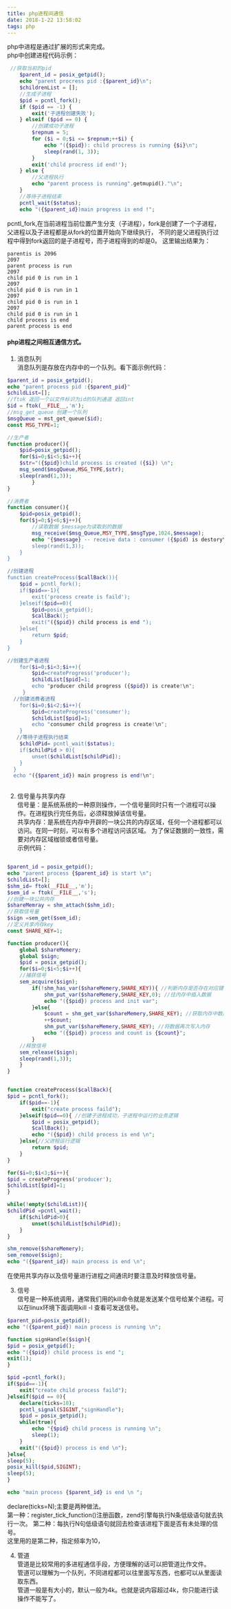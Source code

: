 ```yaml
---
title: php进程间通信
date: 2018-1-22 13:58:02
tags: php
---
```


php中进程是通过扩展的形式来完成。  
php中创建进程代码示例：
```php
 //获取当前的pid
    $parent_id = posix_getpid();
    echo "parent procress pid :{$parent_id}\n";
    $childrenList = [];
    //生成子进程
    $pid = pcntl_fork();
    if ($pid == -1) {
        exit('子进程创建失败');
    } elseif ($pid == 0) {
        //创建成功子进程
        $repnum = 5;
        for ($i = 0;$i <= $repnum;++$i) {
            echo "({$pid}): child procress is running {$i}\n";
            sleep(rand(1, 3));
        }
        exit('child procress id end!');
    } else {
        //父进程执行
        echo "parent process is running".getmupid()."\n";
    }
    //等待子进程结束
    pcntl_wait($status);
    echo "({$parent_id})main progress is end !";
```
pcntl_fork,在当前进程当前位置产生分支（子进程），fork是创建了一个子进程，父进程以及子进程都是从fork的位置开始向下继续执行，
不同的是父进程执行过程中得到fork返回的是子进程号，而子进程得到的却是0。
这里输出结果为： 
 ```text
parentis is 2096
2097
parent process is run 
2097
child pid 0 is run in 1
2097
child pid 0 is run in 1
2097
child pid 0 is run in 1
2097
child pid 0 is run in 1
child process is end
parent process is end  
```


#### php进程之间相互通信方式。
1. 消息队列  
消息队列是存放在内存中的一个队列。看下面示例代码：

```php
$parent_id = posix_getpid();
echo "parent process pid :{$parent_pid}"
$childList=[];
//ftok 返回一个以文件标识为id的队列通道 返回int 
$id = ftok(__FILE__,'m');
//msg_get_queue 创建一个队列
$msgQueue = mst_get_queue($id);
const MSG_TYPE=1;

//生产者
function producer(){
    $pid=posix_getpid();
    for($i=0;$i<5;$i++){
    $str="({$pid})child process is created ({$i}) \n";
    msg_send($msgQueue,MSG_TYPE,$str);
    sleep(rand(1,3));
        }
}

//消费者
function consumer(){
    $pid=posix_getpid();
    for($j=0;$j<6;$j++){
        //读取数据 $message为读取到的数据
        msg_receive($msg_Queue,MSY_TYPE,$msgType,1024,$message);
        echo "{$message} -- receive data : consumer ({$pid) is destory\n";
        sleep(rand(1,3));
    }
}

//创建进程
function createProcess($callBack()){
    $pid = pcntl_fork();
    if($pid==-1){
        exit('process create is faild');
    }elseif($pid==0){
        $pid=posix_getpid();
        $callBack();
        exit("({$pid}) child process is end ");
    }else{
        return $pid;
    }
}

//创建生产者进程
    for($i=0;$i<3;$i++){
        $pid=createProgress('producer');
        $childList[$pid]=1;
        echo "producer child progress ({$pid}) is create!\n";
     }
  //创建消费者进程
    for($i=0;$i<2;$i++){
        $pid=createProgress('consumer');
        $childList[$pid]=1;
        echo "consumer child progress is create!\n";
    }
   //等待子进程执行结束
    $childPid= pcntl_wait($status);
    if($childPid > 0){
        unset($childList[$childPid]);
    }
  }
  echo "({$parent_id}) main progress is end!\n";
    
```

2. 信号量与共享内存  
信号量：是系统系统的一种原则操作，一个信号量同时只有一个进程可以操作。在进程执行完任务后，必须释放掉该信号量。  
共享内存：是系统在内存中开辟的一块公共的内存区域，任何一个进程都可以访问。在同一时刻，可以有多个进程访问该区域。
为了保证数据的一致性，需要对内存区域枷锁或者信号量。  
示例代码：
```php

$parent_id = posix_getpid();
echo "parent process {$parent_id} is start \n";
$childList=[];
$shm_id= ftok(__FILE__,'m');
$sem_id = ftok(__FILE__,'s');
//创建一块公共内存
$shareMemray = shm_attach($shm_id);
//获取信号量
$sign =sem_get($sem_id);
//定义共享内存key
const SHARE_KEY=1;

function producer(){
    global $shareMemery;
    global $sign;
    $pid = posix_getpid();
    for($i=0;$i<5;$i++){
    //捕获信号
    sem_acquire($sign);
        if(!shm_has_var($shareMemery,SHARE_KEY)){ //判断内存是否存在对应键值
            shm_put_var($shareMemery,SHARE_KEY,0); //往内存中插入数据
            echo "({$pid}) process and init var";
        }else{
            $count = shm_get_var($shareMemery,SHARE_KEY); //获取内存中数据
            ++$count;
            shm_put_var($shareMemery,SHARE_KEY); //将数据再次写入内存
            echo "({$pid}) process and count is {$count}";
        }
    //释放信号
    sem_release($sign);
    sleep(rand(1,3));
    }
}


function createProcess($callBack){
$pid = pcntl_fork();
    if($pid==-1){
        exit("create process faild");
    }elseif($pid==0){ //创建子进程成功，子进程中运行的业务逻辑
        $pid = posix_getpid();
        $callBack();
        echo "({$pid}) child process is end \n";
    }else{//父进程运行逻辑
        return $pid;
    }
}

for($i=0;$i<3;$i++){
$pid = createProgress('producer');
$childList[$pid]=1;
}

while(!empty($childList)){
$childPid =pcntl_wait();
    if($childPid>0){
        unset($childList[$childPid]);
    }
}

shm_remove($shareMemery);
sem_remove($sign);
echo "({$parent_id}) main process is end \n";

```
在使用共享内存以及信号量进行进程之间通讯时要注意及时释放信号量。

3. 信号  
信号是一种系统调用，通常我们用的kill命令就是发送某个信号给某个进程。可以在linux环境下面调用kill -l 查看可发送信号。
```php
$parent_pid=posix_getpid();
echo "({$parent_pid}) main process is running \n";

function signHandle($sign){
$pid = posix_getpid();
echo "({$pid}) child process is end ";
exit(1);
}

$pid =pcntl_fork();
if($pid==-1){
    exit("create child process faild");
}elseif($pid == 0){
    declare(ticks=10);
    pcntl_signal(SIGINT,"signHandle");
    $pid = posix_getpid();
    while(true){
        echo "{$pid} child process is running \n";
        sleep(1);
    }
    exit("({$pid}) process is end \n");
}else{
sleep(5);
posix_kill($pid,SIGINT);
sleep(5);
}

echo "main process {$parent_id} is end \n ";

```
declare(ticks=N);主要是两种做法。  
第一种：register_tick_function()注册函数，zend引擎每执行N条低级语句就去执行一次。
第二种：每执行N句低级语句就回去检查该进程下面是否有未处理的信号。  
这里用的是第二种，指定频率为10，

4. 管道  
管道是比较常用的多进程通信手段，方便理解的话可以把管道比作文件。  
管道可以理解为一个队列，不同进程都可以往里面写东西，也都可以从里面读取东西。  
管道一般是有大小的，默认一般为4k。也就是说内容超过4k，你只能进行读操作不能写了。





